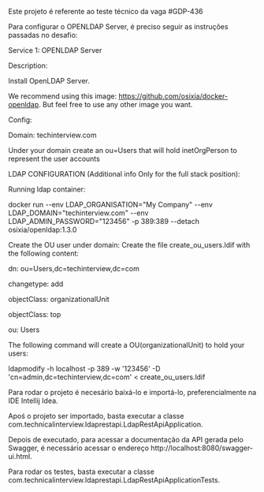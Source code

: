 Este projeto é referente ao teste técnico da vaga #GDP-436

Para configurar o OPENLDAP Server, é preciso seguir as instruções passadas no desafio:

  Service 1:  OPENLDAP Server

  Description:


  Install OpenLDAP Server.

  We recommend using this image: https://github.com/osixia/docker-openldap. But feel free to use any other image you want.

  Config:

  Domain: techinterview.com

  Under your domain create an ou=Users that will hold inetOrgPerson to represent the user accounts



  LDAP CONFIGURATION (Additional info Only for the full stack position):

  Running ldap container:


  docker run --env LDAP_ORGANISATION="My Company" --env LDAP_DOMAIN="techinterview.com" --env LDAP_ADMIN_PASSWORD="123456" -p 389:389 --detach osixia/openldap:1.3.0


  Create the OU user under domain:
  Create the file create_ou_users.ldif with the following content:

  dn: ou=Users,dc=techinterview,dc=com

  changetype: add

  objectClass: organizationalUnit

  objectClass: top

  ou: Users

  <blank line at the end of the file>


  The following command will create a OU(organizationalUnit) to hold your users:

  ldapmodify -h localhost -p 389 -w '123456' -D 'cn=admin,dc=techinterview,dc=com'  <  create_ou_users.ldif


Para rodar o projeto é necesário baixá-lo e importá-lo, preferencialmente na IDE Intellij Idea.

Apoś o projeto ser importado, basta executar a classe com.technicalinterview.ldaprestapi.LdapRestApiApplication.

Depois de executado, para acessar a documentação da API gerada pelo Swagger, é necessário acessar o endereço http://localhost:8080/swagger-ui.html.

Para rodar os testes, basta executar a classe com.technicalinterview.ldaprestapi.LdapRestApiApplicationTests.
